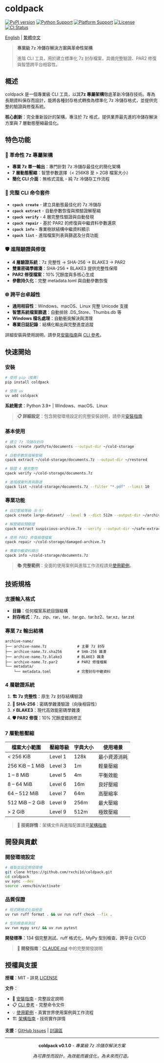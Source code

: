 # coldpack

[![PyPI version](https://badge.fury.io/py/coldpack.svg)](https://badge.fury.io/py/coldpack)
[![Python Support](https://img.shields.io/pypi/pyversions/coldpack.svg)](https://pypi.org/project/coldpack/)
[![Platform Support](https://img.shields.io/badge/platform-Windows%20%7C%20macOS%20%7C%20Linux-lightgrey)](https://github.com/rxchi1d/coldpack)
[![License](https://img.shields.io/badge/license-MIT-blue.svg)](LICENSE)
[![CI Status](https://github.com/rxchi1d/coldpack/workflows/CI/badge.svg)](https://github.com/rxchi1d/coldpack/actions)

[English](README.md) | [繁體中文](README.zh-tw.md)

> **專業級 7z 冷儲存解決方案與革命性架構**
>
> 進階 CLI 工具，用於建立標準化 7z 封存檔案，具備完整驗證、PAR2 修復與智慧跨平台相容性。

## 概述

coldpack 是一個專業級 CLI 工具，以其**7z 專屬架構**徹底革新冷儲存技術。專為長期資料保存而設計，能將各種封存格式轉換為標準化 7z 冷儲存格式，並提供完整的驗證與修復系統。

**核心創新**：完全重新設計的架構，專注於 7z 格式，提供業界最先進的冷儲存解決方案與 7 層動態壓縮最佳化。

## 特色功能

### 🚀 革命性 7z 專屬架構
- **專業 7z 單一輸出**：專門針對 7z 冷儲存最佳化的簡化架構
- **7 層動態壓縮**：智慧參數選擇（< 256KB 至 > 2GB 檔案大小）
- **簡化 CLI 介面**：無格式混亂 - 純 7z 冷儲存工作流程

### 🔧 完整 CLI 命令套件
- **`cpack create`** - 建立具動態最佳化的 7z 冷儲存
- **`cpack extract`** - 自動參數恢復與預驗證解壓縮
- **`cpack verify`** - 4 層完整性驗證與自動發現
- **`cpack repair`** - 基於 PAR2 的修復與中繼資料參數還原
- **`cpack info`** - 專業樹狀結構中繼資料顯示
- **`cpack list`** - 進階檔案列表與篩選及分頁功能

### 🛡️ 進階驗證與修復
- **4 層驗證系統**：7z 完整性 → SHA-256 → BLAKE3 → PAR2
- **雙重密碼學雜湊**：SHA-256 + BLAKE3 提供完整性保障
- **PAR2 修復檔案**：10% 冗餘度與多核心生成
- **參數持久化**：完整 metadata.toml 與自動參數恢復

### 🌐 跨平台卓越性
- **通用相容性**：Windows、macOS、Linux 完整 Unicode 支援
- **智慧系統檔案篩選**：自動排除 .DS_Store、Thumbs.db 等
- **Windows 檔名處理**：自動衝突解決與清理
- **專業日誌記錄**：結構化輸出與完整進度追蹤

詳細安裝與使用說明，請參見[安裝指南](docs/INSTALLATION.md)與 [CLI 參考](docs/CLI_REFERENCE.md)。

## 快速開始

### 安裝

```bash
# 使用 pip（推薦）
pip install coldpack

# 使用 uv
uv add coldpack
```

**系統需求**：Python 3.9+ | Windows、macOS、Linux

> **📋 詳細設定**：包含開發環境設定的完整安裝說明，請參見[安裝指南](docs/INSTALLATION.md)

### 基本使用

```bash
# 建立 7z 冷儲存封存
cpack create /path/to/documents --output-dir ~/cold-storage

# 自動參數恢復解壓縮
cpack extract ~/cold-storage/documents.7z --output-dir ~/restored

# 驗證 4 層完整性
cpack verify ~/cold-storage/documents.7z

# 進階檔案列表與篩選
cpack list ~/cold-storage/documents.7z --filter "*.pdf" --limit 10
```

### 專業功能

```bash
# 自訂壓縮等級（0-9）
cpack create large-dataset/ --level 9 --dict 512m --output-dir ~/archives

# 解壓縮前預驗證
cpack extract suspicious-archive.7z --verify --output-dir ~/safe-extraction

# 使用 PAR2 修復損壞檔案
cpack repair ~/cold-storage/damaged-archive.7z

# 專業中繼資料顯示
cpack info ~/cold-storage/documents.7z
```

> **📚 完整範例**：全面的使用案例與進階工作流程請見[使用範例](docs/EXAMPLES.md)。

## 技術規格

### 支援輸入格式
- **目錄**：任何檔案系統目錄結構
- **封存格式**：7z、zip、rar、tar、tar.gz、tar.bz2、tar.xz、tar.zst

### 專業 7z 輸出結構
```
archive-name/
├── archive-name.7z              # 主要 7z 封存
├── archive-name.7z.sha256       # SHA-256 雜湊
├── archive-name.7z.blake3       # BLAKE3 雜湊
├── archive-name.7z.par2         # PAR2 修復檔案
└── metadata/
    └── metadata.toml            # 完整封存中繼資料
```

### 4 層驗證系統

1. **🏗️ 7z 完整性**：原生 7z 封存結構驗證
2. **🔐 SHA-256**：密碼學雜湊驗證（向後相容性）
3. **⚡ BLAKE3**：現代高效能密碼學雜湊
4. **🛡️ PAR2 修復**：10% 冗餘度錯誤修正

### 7 層動態壓縮

| 檔案大小範圍 | 壓縮等級 | 字典大小 | 使用場景 |
|------------|---------|---------|---------|
| < 256 KiB | Level 1 | 128k | 最小資源消耗 |
| 256 KiB – 1 MiB | Level 3 | 1m | 輕量壓縮 |
| 1 – 8 MiB | Level 5 | 4m | 平衡效能 |
| 8 – 64 MiB | Level 6 | 16m | 良好壓縮 |
| 64 – 512 MiB | Level 7 | 64m | 高壓縮率 |
| 512 MiB – 2 GiB | Level 9 | 256m | 最大壓縮 |
| > 2 GiB | Level 9 | 512m | 極致壓縮 |

> **🔧 技術詳情**：架構文件與進階配置請見[架構指南](docs/ARCHITECTURE.md)

## 開發與貢獻

### 開發環境設定

```bash
# 複製並設定開發環境
git clone https://github.com/rxchi1d/coldpack.git
cd coldpack
uv sync --dev
source .venv/bin/activate
```

### 品質保證

```bash
# 程式碼格式化與檢查
uv run ruff format . && uv run ruff check --fix .

# 型別檢查與測試
uv run mypy src/ && uv run pytest
```

**開發標準**：134 個完整測試、ruff 格式化、MyPy 型別檢查、跨平台 CI/CD

> **🔨 開發指南**：[CLAUDE.md](CLAUDE.md) 中的完整開發說明

## 授權與支援

**授權**：MIT - 詳見 [LICENSE](LICENSE)

**文件**：
- 📖 [安裝指南](docs/INSTALLATION.md) - 完整設定說明
- 📋 [CLI 參考](docs/CLI_REFERENCE.md) - 完整命令文件
- 💡 [使用範例](docs/EXAMPLES.md) - 真實世界使用案例與工作流程
- 🏗️ [架構指南](docs/ARCHITECTURE.md) - 技術實作詳情

**支援**：[GitHub Issues](https://github.com/rxchi1d/coldpack/issues) | [討論區](https://github.com/rxchi1d/coldpack/discussions)

---

<div align="center">

**coldpack v0.1.0** - *專業級 7z 冷儲存解決方案*

*為可靠性而設計，為效能而最佳化，為未來而打造。*

</div>
